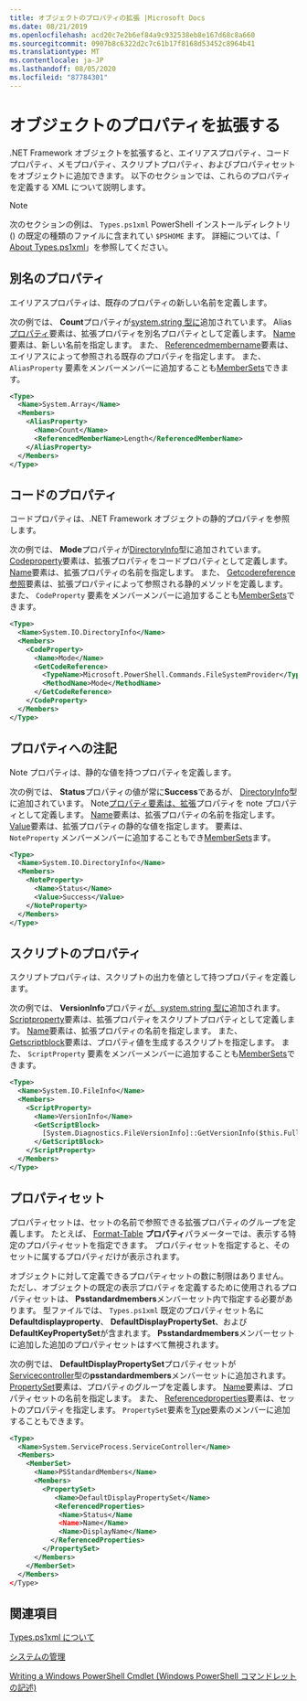 ```yaml
---
title: オブジェクトのプロパティの拡張 |Microsoft Docs
ms.date: 08/21/2019
ms.openlocfilehash: acd20c7e2b6ef84a9c932538eb8e167d68c8a660
ms.sourcegitcommit: 0907b8c6322d2c7c61b17f8168d53452c8964b41
ms.translationtype: MT
ms.contentlocale: ja-JP
ms.lasthandoff: 08/05/2020
ms.locfileid: "87784301"
---
```

# <a name="extending-properties-for-objects"></a>オブジェクトのプロパティを拡張する

.NET Framework オブジェクトを拡張すると、エイリアスプロパティ、コードプロパティ、メモプロパティ、スクリプトプロパティ、およびプロパティセットをオブジェクトに追加できます。 以下のセクションでは、これらのプロパティを定義する XML について説明します。

> [!NOTE]
> 次のセクションの例は、 `Types.ps1xml` PowerShell インストールディレクトリ () の既定の種類のファイルに含まれてい `$PSHOME` ます。 詳細については、「 [About Types.ps1xml](/powershell/module/microsoft.powershell.core/about/about_types.ps1xml)」を参照してください。

## <a name="alias-properties"></a>別名のプロパティ

エイリアスプロパティは、既存のプロパティの新しい名前を定義します。

次の例では、 **Count**プロパティが[system.string 型に](/dotnet/api/System.Array)追加されています。 Alias[プロパティ](/dotnet/api/system.management.automation.psaliasproperty)要素は、拡張プロパティを別名プロパティとして定義します。 [Name](/dotnet/api/system.management.automation.psmemberinfo.name)要素は、新しい名前を指定します。 また、 [Referencedmembername](/dotnet/api/system.management.automation.psaliasproperty.referencedmembername)要素は、エイリアスによって参照される既存のプロパティを指定します。 また、 `AliasProperty` 要素をメンバーメンバーに追加することも[MemberSets](/dotnet/api/system.management.automation.psmemberset)できます。

```xml
<Type>
  <Name>System.Array</Name>
  <Members>
    <AliasProperty>
      <Name>Count</Name>
      <ReferencedMemberName>Length</ReferencedMemberName>
    </AliasProperty>
  </Members>
</Type>
```

## <a name="code-properties"></a>コードのプロパティ

コードプロパティは、.NET Framework オブジェクトの静的プロパティを参照します。

次の例では、 **Mode**プロパティが[DirectoryInfo](/dotnet/api/System.IO.DirectoryInfo)型に追加されています。 [Codeproperty](/dotnet/api/system.management.automation.pscodeproperty)要素は、拡張プロパティをコードプロパティとして定義します。 [Name](/dotnet/api/system.management.automation.psmemberinfo.name)要素は、拡張プロパティの名前を指定します。 また、 [Getcodereference 参照](/dotnet/api/system.management.automation.pscodeproperty.gettercodereference)要素は、拡張プロパティによって参照される静的メソッドを定義します。 また、 `CodeProperty` 要素をメンバーメンバーに追加することも[MemberSets](/dotnet/api/system.management.automation.psmemberset)できます。

```xml
<Type>
  <Name>System.IO.DirectoryInfo</Name>
  <Members>
    <CodeProperty>
      <Name>Mode</Name>
      <GetCodeReference>
        <TypeName>Microsoft.PowerShell.Commands.FileSystemProvider</TypeName>
        <MethodName>Mode</MethodName>
      </GetCodeReference>
    </CodeProperty>
  </Members>
</Type>
```

## <a name="note-properties"></a>プロパティへの注記

Note プロパティは、静的な値を持つプロパティを定義します。

次の例では、 **Status**プロパティの値が常に**Success**であるが、 [DirectoryInfo](/dotnet/api/System.IO.DirectoryInfo)型に追加されています。 Note[プロパティ要素は、拡張](/dotnet/api/system.management.automation.psnoteproperty)プロパティを note プロパティとして定義します。 [Name](/dotnet/api/system.management.automation.psmemberinfo.name)要素は、拡張プロパティの名前を指定します。 [Value](/dotnet/api/system.management.automation.psnoteproperty.value)要素は、拡張プロパティの静的な値を指定します。 要素は、 `NoteProperty` メンバーメンバーに追加することもでき[MemberSets](/dotnet/api/system.management.automation.psmemberset)ます。

```xml
<Type>
  <Name>System.IO.DirectoryInfo</Name>
  <Members>
    <NoteProperty>
      <Name>Status</Name>
      <Value>Success</Value>
    </NoteProperty>
  </Members>
</Type>
```

## <a name="script-properties"></a>スクリプトのプロパティ

スクリプトプロパティは、スクリプトの出力を値として持つプロパティを定義します。

次の例では、 **VersionInfo**プロパティ[が、system.string 型に](/dotnet/api/System.IO.FileInfo)追加されます。 [Scriptproperty](/dotnet/api/system.management.automation.psscriptproperty)要素は、拡張プロパティをスクリプトプロパティとして定義します。 [Name](/dotnet/api/system.management.automation.psmemberinfo.name)要素は、拡張プロパティの名前を指定します。 また、 [Getscriptblock](/dotnet/api/system.management.automation.psscriptproperty.getterscript)要素は、プロパティ値を生成するスクリプトを指定します。 また、 `ScriptProperty` 要素をメンバーメンバーに追加することも[MemberSets](/dotnet/api/system.management.automation.psmemberset)できます。

```xml
<Type>
  <Name>System.IO.FileInfo</Name>
  <Members>
    <ScriptProperty>
      <Name>VersionInfo</Name>
      <GetScriptBlock>
        [System.Diagnostics.FileVersionInfo]::GetVersionInfo($this.FullName)
      </GetScriptBlock>
    </ScriptProperty>
  </Members>
</Type>
```

## <a name="property-sets"></a>プロパティセット

プロパティセットは、セットの名前で参照できる拡張プロパティのグループを定義します。
たとえば、 [Format-Table](/powershell/module/Microsoft.PowerShell.Utility/Format-Table) 
 **プロパティ**パラメーターでは、表示する特定のプロパティセットを指定できます。 プロパティセットを指定すると、そのセットに属するプロパティだけが表示されます。

オブジェクトに対して定義できるプロパティセットの数に制限はありません。 ただし、オブジェクトの既定の表示プロパティを定義するために使用されるプロパティセットは、 **Psstandardmembers**メンバーセット内で指定する必要があります。 型ファイルでは、 `Types.ps1xml` 既定のプロパティセット名に**Defaultdisplayproperty**、 **DefaultDisplayPropertySet**、および**DefaultKeyPropertySet**が含まれます。 **Psstandardmembers**メンバーセットに追加した追加のプロパティセットはすべて無視されます。

次の例では、 **DefaultDisplayPropertySet**プロパティセットが[Servicecontroller](/dotnet/api/System.ServiceProcess.ServiceController)型の**psstandardmembers**メンバーセットに追加されます。 [PropertySet](/dotnet/api/system.management.automation.pspropertyset)要素は、プロパティのグループを定義します。 [Name](/dotnet/api/system.management.automation.psmemberinfo.name)要素は、プロパティセットの名前を指定します。 また、 [Referencedproperties](/dotnet/api/system.management.automation.pspropertyset.referencedpropertynames)要素は、セットのプロパティを指定します。 `PropertySet`要素を[Type](/dotnet/api/system.management.automation.pstypename)要素のメンバーに追加することもできます。

```xml
<Type>
  <Name>System.ServiceProcess.ServiceController</Name>
  <Members>
    <MemberSet>
      <Name>PSStandardMembers</Name>
      <Members>
        <PropertySet>
           <Name>DefaultDisplayPropertySet</Name>
           <ReferencedProperties>
            <Name>Status</Name
            <Name>Name</Name>
            <Name>DisplayName</Name>
          </ReferencedProperties>
        </PropertySet>
      </Members>
    </MemberSet>
  </Members>
</Type>
```

## <a name="see-also"></a>関連項目

[Types.ps1xml について](/powershell/module/microsoft.powershell.core/about/about_types.ps1xml)

[システムの管理](/dotnet/api/System.Management.Automation)

[Writing a Windows PowerShell Cmdlet (Windows PowerShell コマンドレットの記述)](./writing-a-windows-powershell-cmdlet.md)

